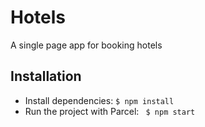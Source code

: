 # Hotels
A single page app for booking hotels

## Installation
- Install dependencies:
  `$ npm install `
- Run the project with Parcel:
 ` $ npm start`
